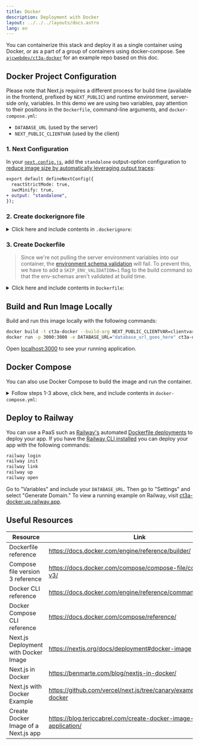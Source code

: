 ```yaml
---
title: Docker
description: Deployment with Docker
layout: ../../../layouts/docs.astro
lang: en
---
```


You can containerize this stack and deploy it as a single container using Docker, or as a part of a group of containers using docker-compose. See [`ajcwebdev/ct3a-docker`](https://github.com/ajcwebdev/ct3a-docker) for an example repo based on this doc.

## Docker Project Configuration

Please note that Next.js requires a different process for build time (available in the frontend, prefixed by `NEXT_PUBLIC`) and runtime environment, server-side only, variables. In this demo we are using two variables, pay attention to their positions in the `Dockerfile`, command-line arguments, and `docker-compose.yml`:

- `DATABASE_URL` (used by the server)
- `NEXT_PUBLIC_CLIENTVAR` (used by the client)

### 1. Next Configuration

In your [`next.config.js`](https://github.com/t3-oss/create-t3-app/blob/main/cli/template/base/next.config.js), add the `standalone` output-option configuration to [reduce image size by automatically leveraging output traces](https://nextjs.org/docs/advanced-features/output-file-tracing):

```diff
export default defineNextConfig({
  reactStrictMode: true,
  swcMinify: true,
+ output: "standalone",
});
```

### 2. Create dockerignore file

<details>
    <summary>
      Click here and include contents in <code>.dockerignore</code>:
    </summary>
<div class="content">

```
.env
Dockerfile
.dockerignore
node_modules
npm-debug.log
README.md
.next
.git
```

</div>

</details>

### 3. Create Dockerfile

> Since we're not pulling the server environment variables into our container, the [environment schema validation](/en/usage/env-variables) will fail. To prevent this, we have to add a `SKIP_ENV_VALIDATION=1` flag to the build command so that the env-schemas aren't validated at build time.

<details>
    <summary>
      Click here and include contents in <code>Dockerfile</code>:
    </summary>
<div class="content">

```docker
##### BASE
FROM --platform=linux/amd64 node:20-alpine AS base
RUN apk add --no-cache libc6-compat openssl
WORKDIR /app
ENV PNPM_HOME="/pnpm"
ENV PATH="$PNPM_HOME:$PATH"
RUN corepack enable

##### DEPENDENCIES
FROM base AS deps-builder

# Install dependencies based on the preferred package manager

COPY package.json yarn.lock* package-lock.json* pnpm-lock.yaml\* ./

RUN --mount=type=cache,id=pnpm,target=/pnpm/store \
    if [ -f yarn.lock ]; then yarn --frozen-lockfile; \
    elif [ -f package-lock.json ]; then npm ci; \
    elif [ -f pnpm-lock.yaml ]; then pnpm i --frozen-lockfile; \
    else echo "Lockfile not found." && exit 1; \
    fi

# Install Prisma Client - remove if not using Prisma

COPY prisma ./

RUN pnpm run generate

##### BUILD

ARG DATABASE_URL
ARG NEXT_PUBLIC_CLIENTVAR

# ENV NEXT_TELEMETRY_DISABLED 1

COPY . .

RUN --mount=type=cache,id=nextjs,target=/app/.next/cache \
    if [ -f yarn.lock ]; then SKIP_ENV_VALIDATION=1 yarn build; \
    elif [ -f package-lock.json ]; then SKIP_ENV_VALIDATION=1 npm run build; \
    elif [ -f pnpm-lock.yaml ]; then SKIP_ENV_VALIDATION=1 pnpm run build; \
    else echo "Lockfile not found." && exit 1; \
    fi

##### RUNNER

FROM base AS runner

ENV NODE_ENV production

# ENV NEXT_TELEMETRY_DISABLED 1

COPY --from=deps-builder /app/next.config.js ./
COPY --from=deps-builder /app/public ./public
COPY --from=deps-builder /app/package.json ./package.json

COPY --from=deps-builder /app/.next/standalone ./
COPY --from=deps-builder /app/.next/static ./.next/static

EXPOSE 3000
ENV PORT 3000

CMD ["server.js"]
```

> **_Notes_**
>
> - _Emulation of `--platform=linux/amd64` may not be necessary after moving to Node 18._
> - _See [`node:alpine`](https://github.com/nodejs/docker-node/tree/b4117f9333da4138b03a546ec926ef50a31506c3#nodealpine) to understand why `libc6-compat` might be needed._
> - _Using Alpine 3.17 based images [can cause issues with Prisma](https://github.com/t3-oss/create-t3-app/issues/975). Setting `engineType = "binary"` solves the issue in Alpine 3.17, [but has an associated performance cost](https://www.prisma.io/docs/concepts/components/prisma-engines/query-engine#the-query-engine-at-runtime)._
> - _Next.js collects [anonymous telemetry data about general usage](https://nextjs.org/telemetry). Uncomment the first instance of `ENV NEXT_TELEMETRY_DISABLED 1` to disable telemetry during the build. Uncomment the second instance to disable telemetry during runtime._

</div>
</details>

## Build and Run Image Locally

Build and run this image locally with the following commands:

```bash
docker build -t ct3a-docker --build-arg NEXT_PUBLIC_CLIENTVAR=clientvar .
docker run -p 3000:3000 -e DATABASE_URL="database_url_goes_here" ct3a-docker
```

Open [localhost:3000](http://localhost:3000/) to see your running application.

## Docker Compose

You can also use Docker Compose to build the image and run the container.

<details>
    <summary>
      Follow steps 1-3 above, click here, and include contents in <code>docker-compose.yml</code>:
    </summary>
<div class="content">

```yaml
version: "3.9"
services:
  app:
    platform: "linux/amd64"
    build:
      context: .
      dockerfile: Dockerfile
      args:
        NEXT_PUBLIC_CLIENTVAR: "clientvar"
    working_dir: /app
    ports:
      - "3000:3000"
    image: t3-app
    environment:
      - DATABASE_URL=database_url_goes_here
```

Build and run this using the `docker compose up --build` command:

```bash
docker compose up --build
```

Open [localhost:3000](http://localhost:3000/) to see your running application.

</div>
</details>

## Deploy to Railway

You can use a PaaS such as [Railway's](https://railway.app) automated [Dockerfile deployments](https://docs.railway.app/deploy/dockerfiles) to deploy your app. If you have the [Railway CLI installed](https://docs.railway.app/develop/cli#install) you can deploy your app with the following commands:

```bash
railway login
railway init
railway link
railway up
railway open
```

Go to "Variables" and include your `DATABASE_URL`. Then go to "Settings" and select "Generate Domain." To view a running example on Railway, visit [ct3a-docker.up.railway.app](https://ct3a-docker.up.railway.app/).

## Useful Resources

| Resource                             | Link                                                                 |
| ------------------------------------ | -------------------------------------------------------------------- |
| Dockerfile reference                 | https://docs.docker.com/engine/reference/builder/                    |
| Compose file version 3 reference     | https://docs.docker.com/compose/compose-file/compose-file-v3/        |
| Docker CLI reference                 | https://docs.docker.com/engine/reference/commandline/docker/         |
| Docker Compose CLI reference         | https://docs.docker.com/compose/reference/                           |
| Next.js Deployment with Docker Image | https://nextjs.org/docs/deployment#docker-image                      |
| Next.js in Docker                    | https://benmarte.com/blog/nextjs-in-docker/                          |
| Next.js with Docker Example          | https://github.com/vercel/next.js/tree/canary/examples/with-docker   |
| Create Docker Image of a Next.js app | https://blog.tericcabrel.com/create-docker-image-nextjs-application/ |
